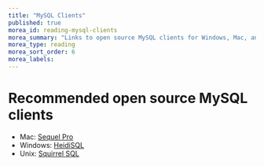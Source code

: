 ```yaml
---
title: "MySQL Clients"
published: true
morea_id: reading-mysql-clients
morea_summary: "Links to open source MySQL clients for Windows, Mac, and Unix"
morea_type: reading
morea_sort_order: 6
morea_labels:
---
```


# Recommended open source MySQL clients

  * Mac: [Sequel Pro](http://www.sequelpro.com/)
  * Windows: [HeidiSQL](http://www.heidisql.com/)
  * Unix: [Squirrel SQL](http://squirrel-sql.sourceforge.net/)


